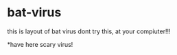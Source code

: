 # bat-virus
this is layout of  bat virus dont try this, at your compiuter!!!



*have here scary virus!


